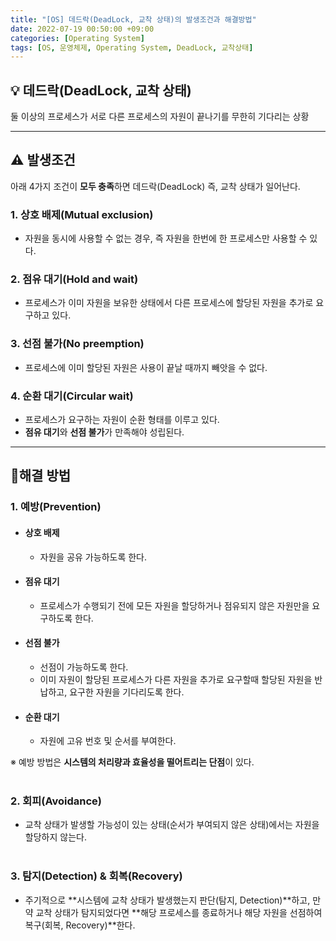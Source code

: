 ```yaml
---
title: "[OS] 데드락(DeadLock, 교착 상태)의 발생조건과 해결방법"
date: 2022-07-19 00:50:00 +09:00
categories: [Operating System]
tags: [OS, 운영체제, Operating System, DeadLock, 교착상태]
---
```


## **💡 데드락(DeadLock, 교착 상태)**

둘 이상의 프로세스가 서로 다른 프로세스의 자원이 끝나기를 무한히 기다리는 상황

------

##  **⚠️  발생조건**

아래 4가지 조건이 **모두 충족**하면 데드락(DeadLock) 즉, 교착 상태가 일어난다.
### **1. 상호 배제(Mutual exclusion)**
  * 자원을 동시에 사용할 수 없는 경우, 즉 자원을 한번에 한 프로세스만 사용할 수 있다.
### **2. 점유 대기(Hold and wait)**
  * 프로세스가 이미 자원을 보유한 상태에서 다른 프로세스에 할당된 자원을 추가로 요구하고 있다.
### **3. 선점 불가(No preemption)**
  * 프로세스에 이미 할당된 자원은 사용이 끝날 때까지 빼앗을 수 없다.
### **4. 순환 대기(Circular wait)**
  * 프로세스가 요구하는 자원이 순환 형태를 이루고 있다.
  * **점유 대기**와 **선점 불가**가 만족해야 성립된다.

------

##  **💊해결 방법**

### **1. 예방(Prevention)**
* #### **상호 배제**
  * 자원을 공유 가능하도록 한다.
* #### **점유 대기**
  * 프로세스가 수행되기 전에 모든 자원을 할당하거나 점유되지 않은 자원만을 요구하도록 한다.
* #### **선점 불가**
  * 선점이 가능하도록 한다.
  * 이미 자원이 할당된 프로세스가 다른 자원을 추가로 요구할때 할당된 자원을 반납하고, 요구한 자원을 기다리도록 한다.
* #### **순환 대기**
  * 자원에 고유 번호 및 순서를 부여한다.

※ 예방 방법은 **시스템의 처리량과 효율성을 떨어트리는 단점**이 있다.
<br/><br/>

### **2. 회피(Avoidance)**
* 교착 상태가 발생할 가능성이 있는 상태(순서가 부여되지 않은 상태)에서는 자원을 할당하지 않는다.
<br/><br/>

### **3. 탐지(Detection) & 회복(Recovery)**
* 주기적으로 **시스템에 교착 상태가 발생했는지 판단(탐지, Detection)**하고, 만약 교착 상태가 탐지되었다면 **해당 프로세스를 종료하거나 해당 자원을 선점하여 복구(회복, Recovery)**한다.
